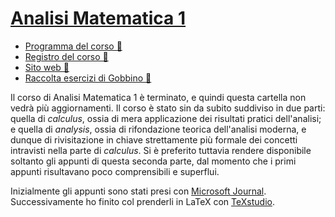 # [Analisi Matematica 1](https://esami.unipi.it/programma.php?c=53660&aa=2022&cid=9&did=20)

- [Programma del corso 📘](https://esami.unipi.it/programma.php?c=53660&aa=2022&cid=9&did=20)
- [Registro del corso 📑](https://unimap.unipi.it/registri/dettregistriNEW.php?re=7083962::::&ri=8292)
- [Sito web 🔗](https://pagine.dm.unipi.it/alberti/didattica/didattica.html#corso1)
- [Raccolta esercizi di Gobbino 🎒](http://pagine.dm.unipi.it/gobbino/Home_Page/ArchivioDidattico.html)

Il corso di Analisi Matematica 1 è terminato, e quindi questa cartella non vedrà più aggiornamenti. Il
corso è stato sin da subito suddiviso in due parti: quella di *calculus*, ossia di mera applicazione
dei risultati pratici dell'analisi; e quella di *analysis*, ossia di rifondazione teorica dell'analisi
moderna, e dunque di rivisitazione in chiave strettamente più formale dei concetti intravisti nella parte di *calculus*.
Si è preferito tuttavia rendere disponibile soltanto gli appunti di questa seconda parte, dal momento che i primi appunti
risultavano poco comprensibili e superflui.

Inizialmente gli appunti sono stati presi con [Microsoft Journal](https://apps.microsoft.com/store/detail/microsoft-journal/9N318R854RHH?hl=it-it&gl=it). Successivamente ho finito col prenderli in LaTeX con [TeXstudio](https://www.texstudio.org/).